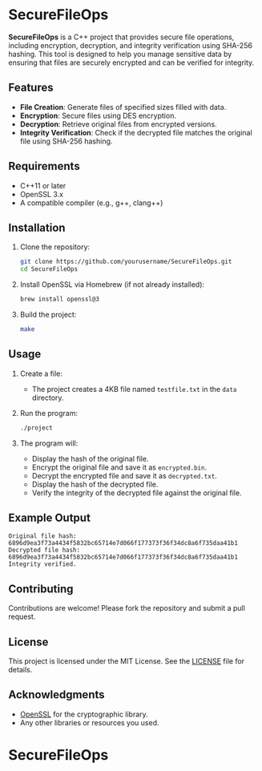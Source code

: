 # SecureFileOps

**SecureFileOps** is a C++ project that provides secure file operations, including encryption, decryption, and integrity verification using SHA-256 hashing. This tool is designed to help you manage sensitive data by ensuring that files are securely encrypted and can be verified for integrity.

## Features

- **File Creation**: Generate files of specified sizes filled with data.
- **Encryption**: Secure files using DES encryption.
- **Decryption**: Retrieve original files from encrypted versions.
- **Integrity Verification**: Check if the decrypted file matches the original file using SHA-256 hashing.

## Requirements

- C++11 or later
- OpenSSL 3.x
- A compatible compiler (e.g., g++, clang++)

## Installation

1. Clone the repository:
   ```bash
   git clone https://github.com/yourusername/SecureFileOps.git
   cd SecureFileOps
   ```

2. Install OpenSSL via Homebrew (if not already installed):
   ```bash
   brew install openssl@3
   ```

3. Build the project:
   ```bash
   make
   ```

## Usage

1. Create a file:
   - The project creates a 4KB file named `testfile.txt` in the `data` directory.

2. Run the program:
   ```bash
   ./project
   ```

3. The program will:
   - Display the hash of the original file.
   - Encrypt the original file and save it as `encrypted.bin`.
   - Decrypt the encrypted file and save it as `decrypted.txt`.
   - Display the hash of the decrypted file.
   - Verify the integrity of the decrypted file against the original file.

## Example Output

```
Original file hash: 6896d9ea3f73a4434f5832bc65714e7d066f177373f36f34dc8a6f735daa41b1
Decrypted file hash: 6896d9ea3f73a4434f5832bc65714e7d066f177373f36f34dc8a6f735daa41b1
Integrity verified.
```

## Contributing

Contributions are welcome! Please fork the repository and submit a pull request.

## License

This project is licensed under the MIT License. See the [LICENSE](LICENSE) file for details.

## Acknowledgments

- [OpenSSL](https://www.openssl.org/) for the cryptographic library.
- Any other libraries or resources you used.
# SecureFileOps
